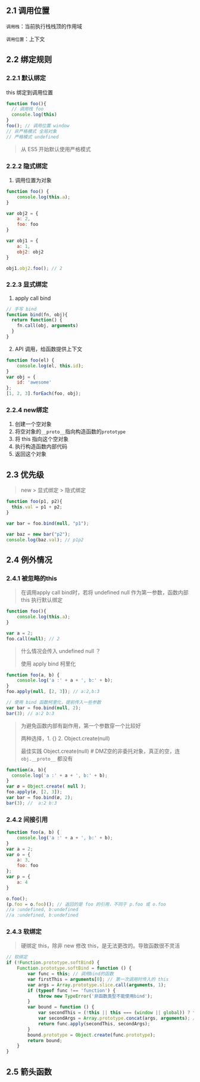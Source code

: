 ## 2.1 调用位置

`调用栈`：当前执行栈栈顶的作用域

`调用位置`：上下文

## 2.2 绑定规则

### 2.2.1 默认绑定

this 绑定到调用位置

```js
function foo(){
  // 调用栈 foo
  console.log(this)
}
foo(); // 调用位置 window
// 非严格模式 全局对象
// 严格模式 undefined
```

> 从 ES5 开始默认使用严格模式

### 2.2.2 隐式绑定

1. 调用位置为对象

```js
function foo() {
    console.log(this.a);
}

var obj2 = {
    a: 2,
    foo: foo
}

var obj1 = {
    a: 1,
    obj2: obj2
}

obj1.obj2.foo(); // 2
```



### 2.2.3 显式绑定

1.  apply call bind

```js
// 手写 bind
function bind(fn, obj){
  return function() {
    fn.call(obj, arguments)
  }
}
```

2. API 调用，给函数提供上下文

```js
function foo(el) {
    console.log(el, this.id);
}
var obj = {
    id: 'awesome'
};
[1, 2, 3].forEach(foo, obj);
```



### 2.2.4 new绑定

1. 创建一个空对象
2. 将空对象的`__proto__`指向构造函数的`prototype`
3. 将 this 指向这个空对象
4. 执行构造函数内部代码
5. 返回这个对象



## 2.3 优先级

> new > 显式绑定 > 隐式绑定

```js
function foo(p1, p2){
  this.val = p1 + p2;
}

var bar = foo.bind(null, "p1");

var baz = new bar("p2");
console.log(baz.val); // p1p2
```



## 2.4 例外情况

### 2.4.1 被忽略的this

> 在调用apply call bind时，若将 undefined null 作为第一参数，函数内部 this 执行默认绑定

```js
function foo(){
	console.log(this.a);
}

var a = 2;
foo.call(null); // 2
```

> 什么情况会传入 undefined null ？
>
> 使用 apply bind 柯里化

```js
function foo(a, b) {
    console.log('a :' + a + ', b:' + b);
}
foo.apply(null, [2, 3]); // a:2,b:3

// 使用 bind 函数柯里化，提前传入一些参数
var bar = foo.bind(null, 2);
bar(3); // a:2 b:3
```

> 为避免函数内部有副作用，第一个参数穿一个比较好
>
> 两种选择，1. {} 2. Object.create(null)
>
> 最佳实践 Object.create(null) # DMZ空的非委托对象，真正的空，连 `obj.__proto__` 都没有

```js
function(a, b){
  console.log('a :' + a + ', b:' + b);
}
var ø = Object.create( null );
foo.apply(ø, [2, 3]);
var bar = foo.bind(ø, 2);
bar(3); //  a:2 b:3
```



### 2.4.2 间接引用

```js
function foo(a, b) {
    console.log('a :' + a + ', b:' + b);
}
var a = 2;
var o = {
    a: 3,
    foo: foo
};
var p = {
    a: 4
}

o.foo();
(p.foo = o.foo)(); // 返回的是 foo 的引用，不同于 p.foo 或 o.foo
//a :undefined, b:undefined
//a :undefined, b:undefined
```



### 2.4.3 软绑定

> 硬绑定 this，除非 new 修改 this，是无法更改的。导致函数很不灵活

```js
// 软绑定
if (!Function.prototype.softBind) {
    Function.prototype.softBind = function () {
        var func = this; // 调用bind的函数
        var firstThis = arguments[0]; // 第一次调用时传入的 this
        var args = Array.prototype.slice.call(arguments, 1);
        if (typeof func !== 'function') {
            throw new TypeError('非函数类型不能使用bind');
        }
        var bound = function () {
            var secondThis = (!this || this === (window || global)) ? firstThis : this; // 若第二次调用时，若this为undefined or global（默认绑定），则改this为第一次传入的参数
            var secondArgs = Array.prototype.concat(args, arguments); // 连接两次调用的参数为数组
            return func.apply(secondThis, secondArgs);
        }
        bound.prototype = Object.create(func.prototype);
        return bound;
    }
}
```





## 2.5 箭头函数

```js

```

